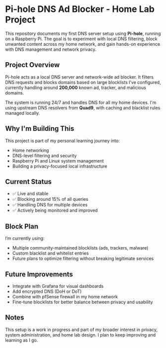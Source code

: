 # Pi-hole DNS Ad Blocker - Home Lab Project

This repository documents my first DNS server setup using **Pi-hole**, running on a Raspberry Pi. The goal is to experiment with local DNS filtering, block unwanted content across my home network, and gain hands-on experience with DNS management and network privacy.

## Project Overview

Pi-hole acts as a local DNS server and network-wide ad blocker. It filters DNS requests and blocks domains based on large blocklists I’ve configured, currently handling around **200,000** known ad, tracker, and malicious domains.

The system is running 24/7 and handles DNS for all my home devices. I'm using upstream DNS resolvers from **Quad9**, with caching and blacklist rules managed locally.

## Why I'm Building This

This project is part of my personal learning journey into:

- Home networking
- DNS-level filtering and security
- Raspberry Pi and Linux system management
- Building a privacy-focused local infrastructure

## Current Status

- ✅ Live and stable
- ✅ Blocking around 15% of all queries
- ✅ Handling DNS for multiple devices
- ✅ Actively being monitored and improved

## Block Plan

I’m currently using:

- Multiple community-maintained blocklists (ads, trackers, malware)
- Custom blacklist and whitelist entries
- Future plans to optimize filtering without breaking legitimate services

## Future Improvements

- Integrate with Grafana for visual dashboards
- Add encrypted DNS (DoH or DoT)
- Combine with pfSense firewall in my home network
- Fine-tune blocklists for better balance between privacy and usability

## Notes

This setup is a work in progress and part of my broader interest in privacy, system administration, and home lab design. I plan to keep improving and learning as I go.

